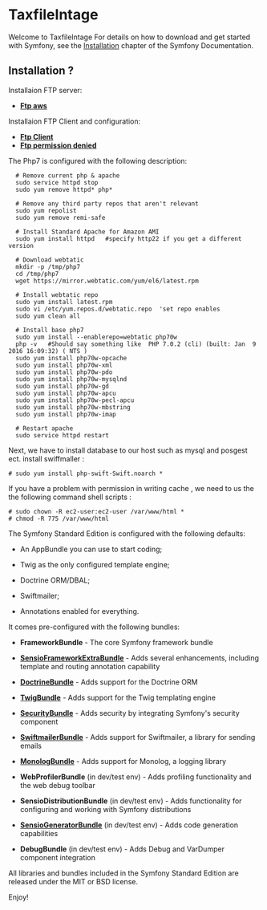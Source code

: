 TaxfileIntage
========================

Welcome to TaxfileIntage 
For details on how to download and get started with Symfony, see the
[Installation][1] chapter of the Symfony Documentation.

Installation ?
--------------
 
  Installaion FTP server:
  * [**Ftp aws**][14]
  
  Installaion FTP Client  and configuration: 
  * [**Ftp Client**][15]
  * [**Ftp  permission denied**][16]
  
  The Php7 is configured with the following description:
  
      # Remove current php & apache
      sudo service httpd stop
      sudo yum remove httpd* php* 
      
      # Remove any third party repos that aren't relevant
      sudo yum repolist
      sudo yum remove remi-safe
      
      # Install Standard Apache for Amazon AMI
      sudo yum install httpd   #specify http22 if you get a different version
      
      # Download webtatic
      mkdir -p /tmp/php7
      cd /tmp/php7
      wget https://mirror.webtatic.com/yum/el6/latest.rpm
      
      # Install webtatic repo
      sudo yum install latest.rpm
      sudo vi /etc/yum.repos.d/webtatic.repo  'set repo enables
      sudo yum clean all
      
      # Install base php7
      sudo yum install --enablerepo=webtatic php70w
      php -v   #Should say something like  PHP 7.0.2 (cli) (built: Jan  9 2016 16:09:32) ( NTS )
      sudo yum install php70w-opcache
      sudo yum install php70w-xml
      sudo yum install php70w-pdo
      sudo yum install php70w-mysqlnd
      sudo yum install php70w-gd
      sudo yum install php70w-apcu
      sudo yum install php70w-pecl-apcu
      sudo yum install php70w-mbstring
      sudo yum install php70w-imap
      
      # Restart apache
      sudo service httpd restart
      
   Next, we have to install database to our host such as mysql  and posgest ect.
   install swiffmaller :  
    
    # sudo yum install php-swift-Swift.noarch * 
   If you have a problem with permission in writing cache , we need to us the the following command shell scripts :  
   
    # sudo chown -R ec2-user:ec2-user /var/www/html * 
    # chmod -R 775 /var/www/html 
   

  
  

The Symfony Standard Edition is configured with the following defaults:

  * An AppBundle you can use to start coding;

  * Twig as the only configured template engine;

  * Doctrine ORM/DBAL;

  * Swiftmailer;

  * Annotations enabled for everything.

It comes pre-configured with the following bundles:

  * **FrameworkBundle** - The core Symfony framework bundle

  * [**SensioFrameworkExtraBundle**][6] - Adds several enhancements, including
    template and routing annotation capability

  * [**DoctrineBundle**][7] - Adds support for the Doctrine ORM

  * [**TwigBundle**][8] - Adds support for the Twig templating engine

  * [**SecurityBundle**][9] - Adds security by integrating Symfony's security
    component

  * [**SwiftmailerBundle**][10] - Adds support for Swiftmailer, a library for
    sending emails

  * [**MonologBundle**][11] - Adds support for Monolog, a logging library

  * **WebProfilerBundle** (in dev/test env) - Adds profiling functionality and
    the web debug toolbar

  * **SensioDistributionBundle** (in dev/test env) - Adds functionality for
    configuring and working with Symfony distributions

  * [**SensioGeneratorBundle**][13] (in dev/test env) - Adds code generation
    capabilities

  * **DebugBundle** (in dev/test env) - Adds Debug and VarDumper component
    integration

All libraries and bundles included in the Symfony Standard Edition are
released under the MIT or BSD license.

Enjoy!


[1]:  https://symfony.com/doc/3.2/setup.html
[6]:  https://symfony.com/doc/current/bundles/SensioFrameworkExtraBundle/index.html
[7]:  https://symfony.com/doc/3.2/doctrine.html
[8]:  https://symfony.com/doc/3.2/templating.html
[9]:  https://symfony.com/doc/3.2/security.html
[10]: https://symfony.com/doc/3.2/email.html
[11]: https://symfony.com/doc/3.2/logging.html
[12]: https://symfony.com/doc/3.2/assetic/asset_management.html
[13]: https://symfony.com/doc/current/bundles/SensioGeneratorBundle/index.html
[14]: https://silicondales.com/tutorials/aws-ec2-tutorials/setup-ftp-sftp-aws-ec2-instance/
[15]: https://www.youtube.com/watch?v=e9BDvg42-JI
[16]: https://stackoverflow.com/questions/19648712/amazon-aws-filezilla-transfer-permission-denied
